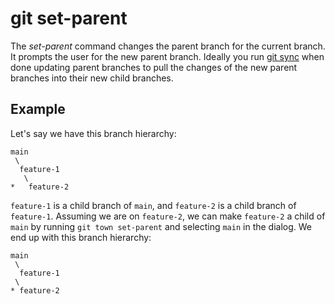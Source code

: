 # git set-parent

The _set-parent_ command changes the parent branch for the current branch. It
prompts the user for the new parent branch. Ideally you run [git sync](sync.md)
when done updating parent branches to pull the changes of the new parent
branches into their new child branches.

## Example

Let's say we have this branch hierarchy:

```
main
 \
  feature-1
   \
*   feature-2
```

`feature-1` is a child branch of `main`, and `feature-2` is a child branch of
`feature-1`. Assuming we are on `feature-2`, we can make `feature-2` a child of
`main` by running `git town set-parent` and selecting `main` in the dialog. We
end up with this branch hierarchy:

```
main
 \
  feature-1
 \
* feature-2
```

